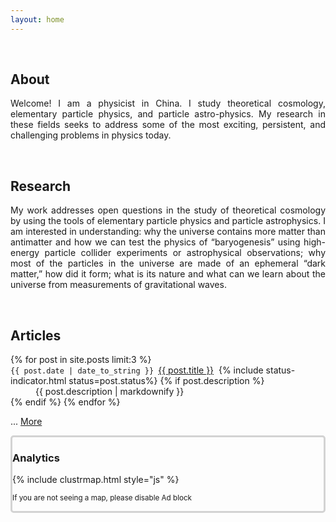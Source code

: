 ```yaml
---
layout: home
---
```

<div class="user-details">
<p id="about" style="text-align: justify;"> &nbsp;&nbsp;&nbsp;&nbsp;
<h2> About </h2>
<p style="text-align: justify;">Welcome!  I am a physicist in China.  I study theoretical cosmology, elementary particle physics, and particle astro-physics.  My research in these fields seeks to address some of the most exciting, persistent, and challenging problems in physics today. </p>
	
<div class="user-details2">
<p id="research" style="text-align: justify;"> &nbsp;&nbsp;&nbsp;&nbsp;
<h2> Research  </h2>
<p style="text-align: justify;">My work addresses open questions in the study of theoretical cosmology by using the tools of elementary particle physics and particle astrophysics. I am interested in understanding: why the universe contains more matter than antimatter and how we can test the physics of “baryogenesis” using high-energy particle collider experiments or astrophysical observations; why most of the particles in the universe are made of an ephemeral “dark matter,” how did it form; what is its nature and what can we learn about the universe from measurements of gravitational waves.</p>
	
<div class="user-details3">
<p id="articles" style="text-align: justify;"> &nbsp;&nbsp;&nbsp;&nbsp;
<h2>Articles</h2>
<dl>
	{% for post in site.posts limit:3 %}
	<dt><code>{{ post.date | date_to_string }} </code><i class="fas fa-angle-double-right" aria-hidden="true"></i><a href="{{ post.url }}">{{ post.title }}</a> &nbsp;{% include status-indicator.html status=post.status%}
	{% if post.description %}
 <dd style="text-align: justify">{{ post.description | markdownify }}
    </dd>
	{% endif %}
	{% endfor %}
	<p>... <a href="https://xiufeilee.github.io/lxf/blog/">More</a> </p> 

	
	
<div class="analytics"  style="border: solid lightgrey; border-radius: 5px;">
	<h3> Analytics </h3>
	{% include clustrmap.html style="js" %}
	<p> <small> If you are not seeing a map, please disable Ad block </small></p>
</div>


